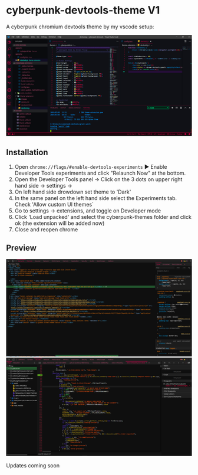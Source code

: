 # cyberpunk-devtools-theme V1
A cyberpunk chromium devtools theme by my vscode setup:

![S1](/vssetup.png "s1")

## Installation

1. Open `chrome://flags/#enable-devtools-experiments` &#9654; Enable Developer Tools experiments and click "Relaunch Now" at the bottom.
2. Open the Developer Tools panel -> Click on the 3 dots on upper right hand side -> settings -> 
3. On left hand side drowdown set theme to 'Dark' 
4. In the same panel on the left hand side select the Experiments tab. Check 'Allow custom UI themes`
5. Go to settings -> extensions, and toggle on Developer mode
6. Click 'Load unpacked' and select the cyberpunk-themes folder and click ok (the extension will be added now)
7. Close and reopen chrome

## Preview
![S2](/elements.png "s2")
![S3](/sources.png "s3")

Updates coming soon
